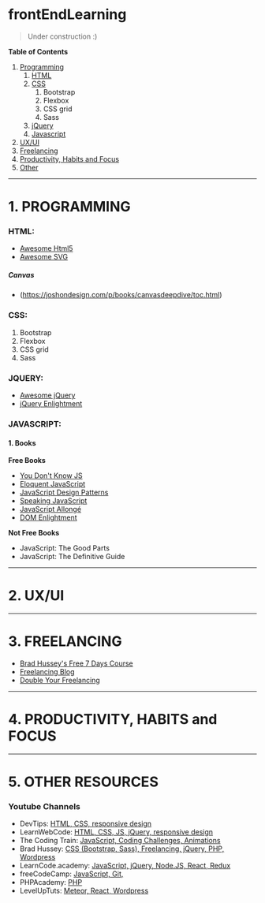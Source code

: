 # frontEndLearning

> Under construction :)

**Table of Contents**
1. [Programming](https://github.com/codergy/frontEndLearning/blob/master/README.md#programming)
   1. [HTML](https://github.com/codergy/frontEndLearning/blob/master/README.md#html)
   2. [CSS](https://github.com/codergy/frontEndLearning/blob/master/README.md#css)
      1. Bootstrap
      2. Flexbox
      3. CSS grid
      4. Sass
   3. [jQuery](https://github.com/codergy/frontEndLearning/blob/master/README.md#jquery)
   4. [Javascript](https://github.com/codergy/frontEndLearning/blob/master/README.md#javascript)
2. [UX/UI](https://github.com/codergy/frontEndLearning/blob/master/README.md#uxui)
3. [Freelancing](https://github.com/codergy/frontEndLearning/blob/master/README.md#freelancing)
4. [Productivity, Habits and Focus](https://github.com/codergy/frontEndLearning/blob/master/README.md#productivity-habits-and-focus)
5. [Other](https://github.com/codergy/frontEndLearning/blob/master/README.md#other)

<hr>

# 1. PROGRAMMING

### HTML:
- [Awesome Html5](https://github.com/diegocard/awesome-html5)
- [Awesome SVG](https://github.com/willianjusten/awesome-svg)

##### Canvas
  - (https://joshondesign.com/p/books/canvasdeepdive/toc.html)

### CSS:
   1. Bootstrap
   2. Flexbox
   3. CSS grid
   4. Sass

### JQUERY:
- [Awesome jQuery](https://github.com/petk/awesome-jquery)
- [jQuery Enlightment](http://jqueryenlightenment.com/jquery_enlightenment.pdf)

### JAVASCRIPT:

#### 1. Books

**Free Books**

  - [You Don't Know JS](https://github.com/getify/You-Dont-Know-JS)
  - [Eloquent JavaScript](http://eloquentjavascript.net/)
  - [JavaScript Design Patterns](https://addyosmani.com/resources/essentialjsdesignpatterns/book/)
  - [Speaking JavaScript](http://speakingjs.com/es5/index.html)
  - [JavaScript Allongé](https://leanpub.com/javascriptallongesix/read)
  - [DOM Enlightment](http://domenlightenment.com/)
    
**Not Free Books**
  - JavaScript: The Good Parts
  - JavaScript: The Definitive Guide

<hr>

# 2. UX/UI

<hr>

# 3. FREELANCING

- [Brad Hussey's Free 7 Days Course](http://www.bradhussey.ca/)
- [Freelancing Blog](https://harpoonapp.com/blog/category/freelancing)
- [Double Your Freelancing](https://doubleyourfreelancing.com/)

<hr>

# 4. PRODUCTIVITY, HABITS and FOCUS

<hr>

# 5. OTHER RESOURCES

### Youtube Channels
- DevTips: [HTML, CSS, responsive design](https://www.youtube.com/user/DevTipsForDesigners)
- LearnWebCode: [HTML, CSS, JS, jQuery, responsive design](https://www.youtube.com/channel/UCHRp19HU7Y2LwfI0Ai6WAGQ)
- The Coding Train: [JavaScript, Coding Challenges, Animations](https://www.youtube.com/user/shiffman/)
- Brad Hussey: [CSS (Bootstrap, Sass), Freelancing, jQuery, PHP, Wordpress](https://www.youtube.com/channel/UCVguiojKA6iobcySMJ5boNA)
- LearnCode.academy: [JavaScript, jQuery, Node.JS, React, Redux](https://www.youtube.com/channel/UCVTlvUkGslCV_h-nSAId8Sw)
- freeCodeCamp: [JavaScript, Git, ](https://www.youtube.com/channel/UC8butISFwT-Wl7EV0hUK0BQ)
- PHPAcademy: [PHP](https://www.youtube.com/user/phpacademy)
- LevelUpTuts: [Meteor, React, Wordpress](https://www.youtube.com/user/LevelUpTuts/playlists)





